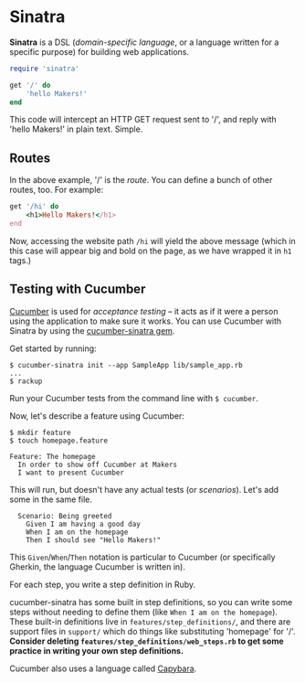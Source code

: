 # Sinatra

**Sinatra** is a DSL (*domain-specific language*, or a language written for a specific purpose) for building web applications.

```ruby
require 'sinatra'

get '/' do
    'hello Makers!'
end
```

This code will intercept an HTTP GET request sent to '/', and reply with 'hello Makers!' in plain text. Simple.

## Routes

In the above example, '/' is the *route*. You can define a bunch of other routes, too. For example:

```ruby
get '/hi' do
    <h1>Hello Makers!</h1>
end
```

Now, accessing the website path `/hi` will yield the above message (which in this case will appear big and bold on the page, as we have wrapped it in `h1` tags.)

## Testing with Cucumber

[Cucumber](http://cukes.info) is used for *acceptance testing* – it acts as if it were a person using the application to make sure it works. You can use Cucumber with Sinatra by using the [cucumber-sinatra gem](https://github.com/bernd/cucumber-sinatra).

Get started by running:

```shell
$ cucumber-sinatra init --app SampleApp lib/sample_app.rb
...
$ rackup
```

Run your Cucumber tests from the command line with `$ cucumber`.

Now, let's describe a feature using Cucumber:

```shell
$ mkdir feature
$ touch homepage.feature
```

```cucumber
Feature: The homepage
  In order to show off Cucumber at Makers
  I want to present Cucumber
```

This will run, but doesn't have any actual tests (or *scenarios*). Let's add some in the same file.

```cucumber
  Scenario: Being greeted
    Given I am having a good day
    When I am on the homepage
    Then I should see "Hello Makers!"
```

This `Given`/`When`/`Then` notation is particular to Cucumber (or specifically Gherkin, the language Cucumber is written in).

For each step, you write a step definition in Ruby. 

cucumber-sinatra has some built in step definitions, so you can write some steps without needing to define them (like `When I am on the homepage`). These built-in definitions live in `features/step_definitions/`, and there are support files in `support/` which do things like substituting 'homepage' for '/'. **Consider deleting `features/step_definitions/web_steps.rb` to get some practice in writing your own step definitions.**

Cucumber also uses a language called [Capybara](https://github.com/jnicklas/capybara).